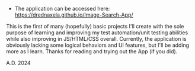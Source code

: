 - The application can be accessed here: https://drednaxela.github.io/Image-Search-App/

This is the first of many (hopefully) basic projects I'll create with the sole purpose of learning and improving my test automation/unit testing abilities while also improving in JS/HTML/CSS overall.
Currently, the application is obviously lacking some logical behaviors and UI features, but I'll be adding more as I learn.
Thanks for reading and trying out the App (if you did). 

A.D. 2024
